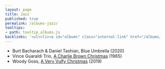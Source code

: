 ```yaml
---
layout: page
title: Jazz
published: true
permalink: /albums-jazz/
tooltips: 
- path: tooltip_albums.js
backlinks: '<ul><li><a id="albums" class="internal-link" href="/albums/">Albums</a></li></ul>'
---
```


* Burt Bacharach & Daniel Tashian, Blue Umbrella (2020)
* Vince Guaraldi Trio, [A Charlie Brown Christmas](https://open.spotify.com/album/7DuJYWu66RPdcekF5TuZ7w?si=27KwXh3nRfmiLnW5pY8JmQ) (1965)
* Woody Goss, [A Very Vulfy Christmas](https://open.spotify.com/album/6pxAYPWQE13djRu0Gz0ET4?si=VUAWlAFBSpe6GANH4HvHOQ) (2019)
